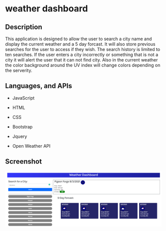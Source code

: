 # weather dashboard

## Description

This application is designed to allow the user to search a city name
and display the current weather and a 5 day forcast. It will also store
previous searches for the user to access if they wish. The search history
is limited to ten searches. If the user enters a city incorrectly or 
something that is not a city it will alert the user that it can not find city.
Also in the current weather the color background around the UV index will 
change colors depending on the serverity. 

## Languages, and APIs

* JavaScript
* HTML
* CSS

* Bootstrap
* Jquery
* Open Weather API

## Screenshot

![Screenshot](screenshot.png)
